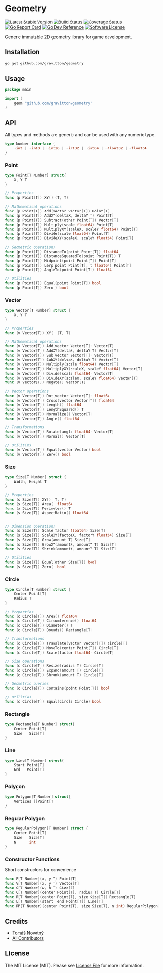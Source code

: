 # Geometry

[![Latest Stable Version][ico-release]][link-release]
[![Build Status][ico-workflow]][link-workflow]
[![Coverage Status][ico-coverage]][link-coverage]
[![Go Report Card][ico-go-report-card]][link-go-report-card]
[![Go Dev Reference][ico-go-dev-reference]][link-go-dev-reference]
[![Software License][ico-license]][link-licence]

Generic immutable 2D geometry library for game development.


## Installation

```bash
go get github.com/gravitton/geometry
```


## Usage

```go
package main

import (
	geom "github.com/gravitton/geometry"
)
```

## API

All types and methods are generic and can be used with any numeric type.

```go
type Number interface {
    ~int | ~int8 | ~int16 | ~int32 | ~int64 | ~float32 | ~float64
}
```

### Point

```go
type Point[T Number] struct{ 
	X, Y T 
}

// Properties
func (p Point[T]) XY() (T, T)

// Mathematical operations
func (p Point[T]) Add(vector Vector[T]) Point[T]
func (p Point[T]) AddXY(deltaX, deltaY T) Point[T]
func (p Point[T]) Subtract(other Point[T]) Vector[T] 
func (p Point[T]) Multiply(scale float64) Point[T]
func (p Point[T]) MultiplyXY(scaleX, scaleY float64) Point[T]
func (p Point[T]) Divide(scale float64) Point[T]
func (p Point[T]) DivideXY(scaleX, scaleY float64) Point[T]

// Geometric operations
func (p Point[T]) DistanceTo(point Point[T]) float64
func (p Point[T]) DistanceSquaredTo(point Point[T]) T
func (p Point[T]) Midpoint(point Point[T]) Point[T]
func (p Point[T]) Lerp(point Point[T], t float64) Point[T]
func (p Point[T]) AngleTo(point Point[T]) float64

// Utilities
func (p Point[T]) Equal(point Point[T]) bool
func (p Point[T]) Zero() bool
```

### Vector

```go
type Vector[T Number] struct { 
	X, Y T 
}

// Properties
func (v Vector[T]) XY() (T, T)

// Mathematical operations
func (v Vector[T]) Add(vector Vector[T]) Vector[T]
func (v Vector[T]) AddXY(deltaX, deltaY T) Vector[T]
func (v Vector[T]) Sub(vector Vector[T]) Vector[T]
func (v Vector[T]) SubXY(deltaX, deltaY T) Vector[T]
func (v Vector[T]) Multiply(scale float64) Vector[T]
func (v Vector[T]) MultiplyXY(scaleX, scaleY float64) Vector[T]
func (v Vector[T]) Divide(scale float64) Vector[T]
func (v Vector[T]) DivideXY(scaleX, scaleY float64) Vector[T]
func (v Vector[T]) Negate() Vector[T]

// Vector operations
func (v Vector[T]) Dot(vector Vector[T]) float64
func (v Vector[T]) Cross(vector Vector[T]) float64
func (v Vector[T]) Length() float64
func (v Vector[T]) LengthSquared() T
func (v Vector[T]) Normalize() Vector[T]
func (v Vector[T]) Angle() float64

// Transformations
func (v Vector[T]) Rotate(angle float64) Vector[T]
func (v Vector[T]) Normal() Vector[T]

// Utilities
func (v Vector[T]) Equal(vector Vector) bool
func (v Vector[T]) Zero() bool
```

### Size

```go
type Size[T Number] struct { 
	Width, Height T
}

// Properties
func (s Size[T]) XY() (T, T)
func (s Size[T]) Area() float64
func (s Size[T]) Perimeter() T
func (s Size[T]) AspectRatio() float64


// Dimension operations
func (s Size[T]) Scale(factor float64) Size[T]
func (s Size[T]) ScaleXY(factorX, factorY float64) Size[T]
func (s Size[T]) Grow(amount T) Size[T]
func (s Size[T]) GrowXY(amountX, amountY T) Size[T]
func (s Size[T]) Shrink(amountX, amountY T) Size[T]

// Utilities
func (s Size[T]) Equal(other Size[T]) bool
func (s Size[T]) Zero() bool
```

### Circle

```go
type Circle[T Number] struct { 
    Center Point[T]
    Radius T
}

// Properties
func (c Circle[T]) Area() float64
func (c Circle[T]) Circumference() float64
func (c Circle[T]) Diameter() T
func (c Circle[T]) Bounds() Rectangle[T]

// Transformations
func (c Circle[T]) Translate(vector Vector[T]) Circle[T]
func (c Circle[T]) MoveTo(center Point[T]) Circle[T]
func (c Circle[T]) Scale(factor float64) Circle[T]

// Size operations
func (c Circle[T]) Resize(radius T) Circle[T]
func (c Circle[T]) Expand(amount T) Circle[T]
func (c Circle[T]) Shrunk(amount T) Circle[T]

// Geometric queries
func (c Circle[T]) Contains(point Point[T]) bool

// Utilities
func (c Circle[T]) Equal(circle Circle) bool
```

### Rectangle

```go
type Rectangle[T Number] struct{
    Center Point[T]
    Size   Size[T]
}
```

### Line

```go
type Line[T Number] struct{
    Start Point[T]
    End   Point[T]
}
```

### Polygon

```go
type Polygon[T Number] struct{
    Vertices []Point[T]
}
```

### Regular Polygon

```go
type RegularPolygon[T Number] struct {
    Center Point[T]
    Size   Size[T]
    N      int
}
```

### Constructor Functions

Short constructors for convenience

```go
func P[T Number](x, y T) Point[T]
func V[T Number](x, y T) Vector[T]
func S[T Number](w, h T) Size[T]
func C[T Number](center Point[T], radius T) Circle[T]
func R[T Number](center Point[T], size Size[T]) Rectangle[T]
func L[T Number](start, end Point[T]) Line[T]
func RP[T Number](center Point[T], size Size[T], n int) RegularPolygon[T]
```


## Credits

- [Tomáš Novotný](https://github.com/tomas-novotny)
- [All Contributors][link-contributors]


## License

The MIT License (MIT). Please see [License File][link-licence] for more information.


[ico-license]:              https://img.shields.io/github/license/gravitton/geometry.svg?style=flat-square&colorB=blue
[ico-workflow]:             https://img.shields.io/github/actions/workflow/status/gravitton/geometry/main.yml?branch=main&style=flat-square
[ico-release]:              https://img.shields.io/github/v/release/gravitton/geometry?style=flat-square&colorB=blue
[ico-go-dev-reference]:     https://img.shields.io/badge/go.dev-reference-blue?style=flat-square
[ico-go-report-card]:       https://goreportcard.com/badge/github.com/gravitton/geometry?style=flat-square
[ico-coverage]:             https://img.shields.io/coverallsCoverage/github/gravitton/assert?style=flat-square

[link-author]:              https://github.com/gravitton
[link-release]:             https://github.com/gravitton/geometry/releases
[link-contributors]:        https://github.com/gravitton/geometry/contributors
[link-licence]:             ./LICENSE.md
[link-changelog]:           ./CHANGELOG.md
[link-workflow]:            https://github.com/gravitton/geometry/actions
[link-go-dev-reference]:    https://pkg.go.dev/github.com/gravitton/geometry
[link-go-report-card]:      https://goreportcard.com/report/github.com/gravitton/geometry
[link-coverage]:            https://coveralls.io/github/gravitton/geometry
